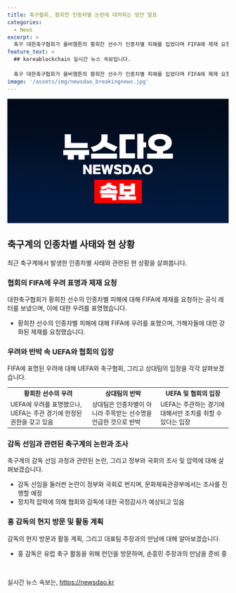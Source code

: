 ```yaml
---
title: 축구협회, 황희찬 인종차별 논란에 대처하는 방안 발표
categories:
  - News
excerpt: >
  축구 대한축구협회가 울버햄튼의 황희찬 선수가 인종차별 피해를 입었다며 FIFA에 제재 요청하고, UEFA에 사안 제소할 것이라 밝힘. 황희찬은 이탈리아 세리에A 코모 1907과의 연습경기 도중 인종차별 대상이 되어 울버험튼 팀 동료가 상대 선수를 향해 날려 퇴장당했음. UEFA는 UEFA 주관 경기에 대해서만 조치를 내릴 권한이 있다는 입장을 피하고 있다. 홍감독의 선임 과정이 논란을 빚어 협회와 홍감독을 국정감사에 증인으로 세워야 한다는 압력 속에 문화체육관광부는 조사를 진행할 예정이며, 홍감독은 손흥민과의 만남을 계획 중이라고 전해졌다.
feature_text: >
  ## koreablockchain 실시간 뉴스 속보입니다.

  축구 대한축구협회가 울버햄튼의 황희찬 선수가 인종차별 피해를 입었다며 FIFA에 제재 요청하고, UEFA에 사안 제소할 것이라 밝힘. 황희찬은 이탈리아 세리에A 코모 1907과의 연습경기 도중 인종차별 대상이 되어 울버험튼 팀 동료가 상대 선수를 향해 날려 퇴장당했음. UEFA는 UEFA 주관 경기에 대해서만 조치를 내릴 권한이 있다는 입장을 피하고 있다. 홍감독의 선임 과정이 논란을 빚어 협회와 홍감독을 국정감사에 증인으로 세워야 한다는 압력 속에 문화체육관광부는 조사를 진행할 예정이며, 홍감독은 손흥민과의 만남을 계획 중이라고 전해졌다.
image: '/assets/img/newsdao_breakingnews.jpg'
---
```


<p><img src="/assets/img/newsdao_breakingnews.jpg" alt="koreablockchain 속보" /></p>

<h2 data-ke-size="size26">축구계의 인종차별 사태와 현 상황</h2>

<p data-ke-size="size16">최근 축구계에서 발생한 인종차별 사태와 관련된 현 상황을 살펴봅니다.</p>

<h3>협회의 FIFA에 우려 표명과 제재 요청</h3>

<p data-ke-size="size16">대한축구협회가 황희찬 선수의 인종차별 피해에 대해 FIFA에 제재를 요청하는 공식 레터를 보냈으며, 이에 대한 우려를 표명했습니다.</p>

<ul>
  <li>황희찬 선수의 인종차별 피해에 대해 FIFA에 우려를 표했으며, 가해자들에 대한 강화된 제재를 요청했습니다.</li>
</ul>

<h3>우려와 반박 속 UEFA와 협회의 입장</h3>

<p data-ke-size="size16">FIFA에 표명된 우려에 대해 UEFA와 축구협회, 그리고 상대팀의 입장을 각각 살펴보겠습니다.</p>

<table>
  <tr>
    <td style="text-align: center; height: 17px;"><b>황희찬 선수의 우려</b></td>
    <td style="text-align: center; height: 17px;"><b>상대팀의 반박</b></td>
    <td style="text-align: center; height: 17px;"><b>UEFA 및 협회의 입장</b></td>
  </tr>
  <tr>
    <td>UEFA에 우려를 표명했으나, UEFA는 주관 경기에 한정된 권한을 갖고 있음</td>
    <td>상대팀은 인종차별이 아니라 주목받는 선수명을 언급한 것으로 반박</td>
    <td>UEFA는 주관하는 경기에 대해서만 조치를 취할 수 있다는 입장</td>
  </tr>
</table>

<h3>감독 선임과 관련된 축구계의 논란과 조사</h3>

<p data-ke-size="size16">축구계의 감독 선임 과정과 관련된 논란, 그리고 정부와 국회의 조사 및 압력에 대해 살펴보겠습니다.</p>

<ul>
  <li>감독 선임을 둘러싼 논란이 정부와 국회로 번지며, 문화체육관광부에서는 조사를 진행할 예정</li>
  <li>정치적 압력에 의해 협회와 감독에 대한 국정감사가 예상되고 있음</li>
</ul>

<h3>홍 감독의 현지 방문 및 활동 계획</h3>

<p data-ke-size="size16">감독의 현지 방문과 활동 계획, 그리고 대표팀 주장과의 만남에 대해 알아보겠습니다.</p>

<ul>
  <li>홍 감독은 유럽 축구 활동을 위해 런던을 방문하며, 손흥민 주장과의 만남을 준비 중</li>
</ul>

<p data-ke-size="size16">&nbsp;</p>
실시간 뉴스 속보는, <a href="https://newsdao.kr" rel="dofollow">https://newsdao.kr</a>


